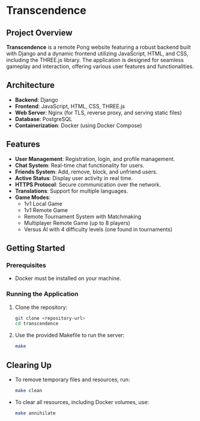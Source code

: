 # Transcendence

## Project Overview

**Transcendence** is a remote Pong website featuring a robust backend built with Django and a dynamic frontend utilizing JavaScript, HTML, and CSS, including the THREE.js library. The application is designed for seamless gameplay and interaction, offering various user features and functionalities.

## Architecture

- **Backend**: Django
- **Frontend**: JavaScript, HTML, CSS, THREE.js
- **Web Server**: Nginx (for TLS, reverse proxy, and serving static files)
- **Database**: PostgreSQL
- **Containerization**: Docker (using Docker Compose)

## Features

- **User Management**: Registration, login, and profile management.
- **Chat System**: Real-time chat functionality for users.
- **Friends System**: Add, remove, block, and unfriend users.
- **Active Status**: Display user activity in real time.
- **HTTPS Protocol**: Secure communication over the network.
- **Translations**: Support for multiple languages.
- **Game Modes**:
  - 1v1 Local Game
  - 1v1 Remote Game
  - Remote Tournament System with Matchmaking
  - Multiplayer Remote Game (up to 8 players)
  - Versus AI with 4 difficulty levels (one found in tournaments)

## Getting Started

### Prerequisites

- Docker must be installed on your machine.

### Running the Application

1. Clone the repository:
   ```bash
   git clone <repository-url>
   cd transcendence
2. Use the provided Makefile to run the server:
   ```bash
   make
## Clearing Up
- To remove temporary files and resources, run:
  ```bash
  make clean
- To clear all resources, including Docker volumes, use:
  ```bash
  make annihilate
